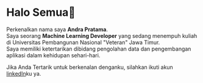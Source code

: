 # Halo Semua👋

Perkenalkan nama saya **Andra Pratama**.<br>
Saya seorang **Machine Learning Developer** yang sedang menempuh kuliah di Universitas Pembangunan Nasional "Veteran" Jawa Timur.<br>
Saya memiliki ketertarikan dibidang pengolahan data dan pengembangan aplikasi dalam kehidupan sehari-hari.<br>

Jika Anda Tertarik untuk berkenalan denganku, silahkan ikuti akun [linkedIn](https://www.linkedin.com/in/andrapratama05/)ku ya.
<!--
## Hi there 👋

**andrapratama05/andrapratama05** is a ✨ _special_ ✨ repository because its `README.md` (this file) appears on your GitHub profile.

Here are some ideas to get you started:

- 🔭 I’m currently working on ...
- 🌱 I’m currently learning ...
- 👯 I’m looking to collaborate on ...
- 🤔 I’m looking for help with ...
- 💬 Ask me about ...
- 📫 How to reach me: ...
- 😄 Pronouns: ...
- ⚡ Fun fact: ...
-->
